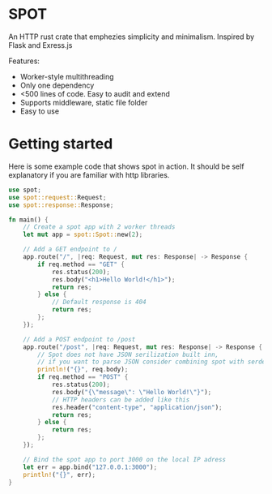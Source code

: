 # SPOT

An HTTP rust crate that emphezies simplicity and minimalism. Inspired by Flask and Exress.js

Features:

- Worker-style multithreading
- Only one dependency
- \<500 lines of code. Easy to audit and extend
- Supports middleware, static file folder
- Easy to use

# Getting started

Here is some example code that shows spot in action. It should be self explanatory if you are familiar with http libraries.

```rust
use spot;
use spot::request::Request;
use spot::response::Response;

fn main() {
    // Create a spot app with 2 worker threads
    let mut app = spot::Spot::new(2);

    // Add a GET endpoint to /
    app.route("/", |req: Request, mut res: Response| -> Response {
        if req.method == "GET" {
            res.status(200);
            res.body("<h1>Hello World!</h1>");
            return res;
        } else {
            // Default response is 404
            return res;
        };
    });

    // Add a POST endpoint to /post
    app.route("/post", |req: Request, mut res: Response| -> Response {
        // Spot does not have JSON serilization built inn, 
        // if you want to parse JSON consider combining spot with serde_json (https://crates.io/crates/serde_json)
        println!("{}", req.body);
        if req.method == "POST" {
            res.status(200);
            res.body("{\"message\": \"Hello World!\"}");
            // HTTP headers can be added like this
            res.header("content-type", "application/json");
            return res;
        } else {
            return res;
        };
    });

    // Bind the spot app to port 3000 on the local IP adress
    let err = app.bind("127.0.0.1:3000");
    println!("{}", err);
}


```
